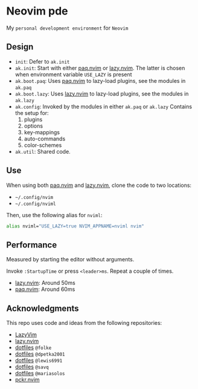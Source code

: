 # Neovim pde

My `personal development environment` for `Neovim`

## Design

- `init`: Defer to `ak.init`
- `ak.init`: Start with either [paq.nvim] or [lazy.nvim].
 The latter is chosen when environment variable `USE_LAZY` is present
- `ak.boot.paq`: Uses [paq.nvim] to lazy-load plugins, see the modules in `ak.paq`
- `ak.boot.lazy`: Uses [lazy.nvim] to lazy-load plugins, see the modules in `ak.lazy`
- `ak.config`: Invoked by the modules in either `ak.paq` or `ak.lazy`
  Contains the setup for:
    1. plugins
    2. options
    3. key-mappings
    4. auto-commands
    5. color-schemes
- `ak.util`: Shared code.

## Use

When using both [paq.nvim] and [lazy.nvim], clone the code to two locations:

- `~/.config/nvim`
- `~/.config/nviml`

Then, use the following alias for `nviml`:

```sh
alias nviml="USE_LAZY=true NVIM_APPNAME=nviml nvim"
```

## Performance

Measured by starting the editor without arguments.

Invoke `:StartupTime` or press `<leader>ms`.
Repeat a couple of times.

- [lazy.nvim]: Around 50ms
- [paq.nvim]: Around 60ms

## Acknowledgments

This repo uses code and ideas from the following repositories:

- [LazyVim](https://github.com/LazyVim/LazyVim)
- [lazy.nvim](https://github.com/folke/lazy.nvim)
- [dotfiles](https://github.com/folke/dot/tree/master/nvim) `@folke`
- [dotfiles](https://github.com/dpetka2001/dotfiles/tree/main/dot_config/nvim) `@dpetka2001`
- [dotfiles](https://github.com/lewis6991/dotfiles/tree/main/config/nvim) `@lewis6991`
- [dotfiles](https://github.com/savq/dotfiles/tree/master/nvim) `@savq`
- [dotfiles](https://github.com/MariaSolOs/dotfiles/tree/main/.config/nvim) `@mariasolos`
- [pckr.nvim](https://github.com/lewis6991/pckr.nvim)

[paq.nvim]: https://github.com/savq/paq-nvim
[lazy.nvim]: https://github.com/folke/lazy.nvim
